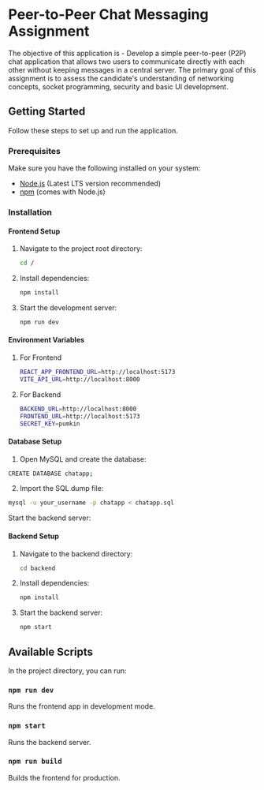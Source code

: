 # Peer-to-Peer Chat Messaging Assignment

The objective of this application is - Develop a simple peer-to-peer (P2P) chat application that allows two users to communicate directly with each other without keeping messages in a central server. The primary goal of this assignment is to assess the candidate's understanding of networking concepts, socket programming, security and basic UI development.

## Getting Started

Follow these steps to set up and run the application.

### Prerequisites

Make sure you have the following installed on your system:
- [Node.js](https://nodejs.org/) (Latest LTS version recommended)
- [npm](https://www.npmjs.com/) (comes with Node.js)

### Installation

#### Frontend Setup
1. Navigate to the project root directory:
   ```sh
   cd /
   ```
2. Install dependencies:
   ```sh
   npm install
   ```
3. Start the development server:
   ```sh
   npm run dev
   ```
#### Environment Variables

1. For Frontend
   ```sh
   REACT_APP_FRONTEND_URL=http://localhost:5173
   VITE_API_URL=http://localhost:8000
   ```
2. For Backend
   ```sh
   BACKEND_URL=http://localhost:8000
   FRONTEND_URL=http://localhost:5173
   SECRET_KEY=pumkin
   ```
#### Database Setup

1. Open MySQL and create the database:
```sh
CREATE DATABASE chatapp;
```
2. Import the SQL dump file:
```sh
mysql -u your_username -p chatapp < chatapp.sql
```
Start the backend server:
#### Backend Setup
1. Navigate to the backend directory:
   ```sh
   cd backend
   ```
2. Install dependencies:
   ```sh
   npm install
   ```
3. Start the backend server:
   ```sh
   npm start
   ```
## Available Scripts

In the project directory, you can run:

### `npm run dev`
Runs the frontend app in development mode.

### `npm start`
Runs the backend server.

### `npm run build`
Builds the frontend for production.

